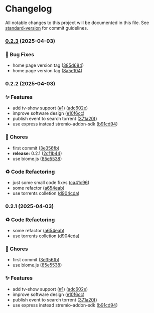 # Changelog

All notable changes to this project will be documented in this file. See [standard-version](https://github.com/conventional-changelog/standard-version) for commit guidelines.

### [0.2.3](https://github.com/mist-company/stremio-addon/compare/v0.2.2...v0.2.3) (2025-04-03)


### 🐛 Bug Fixes

* home page version tag ([385d684](https://github.com/mist-company/stremio-addon/commit/385d6847e23abe22b995334b80ac2522fd07a79e))
* home page version tag ([8a5e104](https://github.com/mist-company/stremio-addon/commit/8a5e104663c3de54195e7444d17474942d8bb56c))

### 0.2.2 (2025-04-03)


### ✨ Features

* add tv-show support ([#1](https://github.com/mist-company/stremio-addon/issues/1)) ([adc602e](https://github.com/mist-company/stremio-addon/commit/adc602e89a54757972ec0e0dbcc0fe922e94cdbf))
* improve software design ([e10f6cc](https://github.com/mist-company/stremio-addon/commit/e10f6cc6cc15d797b44222a1b84e60afe4cfdeb4))
* publish event to search torrent ([371a20f](https://github.com/mist-company/stremio-addon/commit/371a20f7cc64cba3d24f716193fc901c88f7c25d))
* use express instead stremio-addon-sdk ([b91cd94](https://github.com/mist-company/stremio-addon/commit/b91cd947324500171a164c133c8ed8f53685fde0))


### 🚚 Chores

* first commit ([3e356fb](https://github.com/mist-company/stremio-addon/commit/3e356fbc84a5f694a20ea3e36d79f2ce9302029d))
* **release:** 0.2.1 ([2cf1b44](https://github.com/mist-company/stremio-addon/commit/2cf1b4411d8579e8f9f27ed7fdf7ec62c8bc42fb))
* use biome.js ([85e5538](https://github.com/mist-company/stremio-addon/commit/85e5538fb9509002d212557d3921a995ed357e62))


### ♻️ Code Refactoring

* just some small code fixes ([ca41c96](https://github.com/mist-company/stremio-addon/commit/ca41c96f38347d2d365c34a16522584e702f8139))
* some refactor ([a654eab](https://github.com/mist-company/stremio-addon/commit/a654eabb27c77594c92a64f0729e0bcd4673a121))
* use torrents colletion ([d904cda](https://github.com/mist-company/stremio-addon/commit/d904cda8094ad334f9d2fd83ad554f2e08c00384))

### 0.2.1 (2025-04-03)


### ♻️ Code Refactoring

* some refactor ([a654eab](https://github.com/mist-company/stremio-addon/commit/a654eabb27c77594c92a64f0729e0bcd4673a121))
* use torrents colletion ([d904cda](https://github.com/mist-company/stremio-addon/commit/d904cda8094ad334f9d2fd83ad554f2e08c00384))


### 🚚 Chores

* first commit ([3e356fb](https://github.com/mist-company/stremio-addon/commit/3e356fbc84a5f694a20ea3e36d79f2ce9302029d))
* use biome.js ([85e5538](https://github.com/mist-company/stremio-addon/commit/85e5538fb9509002d212557d3921a995ed357e62))


### ✨ Features

* add tv-show support ([#1](https://github.com/mist-company/stremio-addon/issues/1)) ([adc602e](https://github.com/mist-company/stremio-addon/commit/adc602e89a54757972ec0e0dbcc0fe922e94cdbf))
* improve software design ([e10f6cc](https://github.com/mist-company/stremio-addon/commit/e10f6cc6cc15d797b44222a1b84e60afe4cfdeb4))
* publish event to search torrent ([371a20f](https://github.com/mist-company/stremio-addon/commit/371a20f7cc64cba3d24f716193fc901c88f7c25d))
* use express instead stremio-addon-sdk ([b91cd94](https://github.com/mist-company/stremio-addon/commit/b91cd947324500171a164c133c8ed8f53685fde0))
